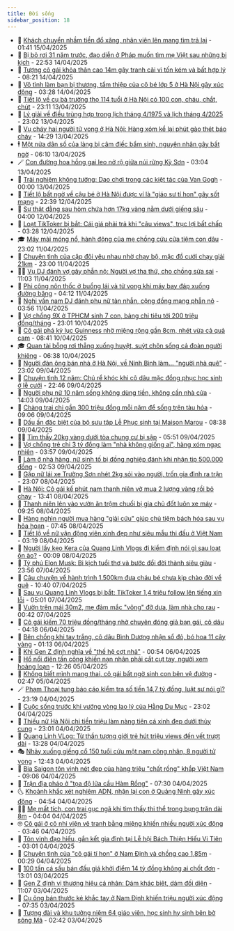 ```yaml
---
title: Đời sống
sidebar_position: 18
---
```


<!-- dantri-doi-song:START -->
- 🥳 [Khách chuyển nhầm tiền đổ xăng, nhân viên lên mạng tìm trả lại](https://dantri.com.vn/doi-song/khach-chuyen-nham-tien-do-xang-nhan-vien-len-mang-tim-tra-lai-20250415074224245.htm) - 01:41 15/04/2025
- 🌁 [Bị bỏ rơi 31 năm trước, đạo diễn ở Pháp muốn tìm mẹ Việt sau những bi kịch](https://dantri.com.vn/doi-song/bi-bo-roi-31-nam-truoc-dao-dien-o-phap-muon-tim-me-viet-sau-nhung-bi-kich-20250414192855150.htm) - 22:53 14/04/2025
- 👀 [Tượng cô gái khỏa thân cao 14m gây tranh cãi vì tốn kém và bất hợp lý](https://dantri.com.vn/doi-song/tuong-co-gai-khoa-than-cao-14m-gay-tranh-cai-vi-ton-kem-va-bat-hop-ly-20250413225145390.htm) - 08:21 14/04/2025
- 🐻 [Vô tình làm bạn bị thương, tấm thiệp của cô bé lớp 5 ở Hà Nội gây xúc động](https://dantri.com.vn/doi-song/vo-tinh-lam-ban-bi-thuong-tam-thiep-cua-co-be-lop-5-o-ha-noi-gay-xuc-dong-20250414100818276.htm) - 03:28 14/04/2025
- 🦅 [Tiết lộ về cụ bà trường thọ 114 tuổi ở Hà Nội có 100 con, cháu, chắt, chút](https://dantri.com.vn/doi-song/tiet-lo-ve-cu-ba-truong-tho-114-tuoi-o-ha-noi-co-100-con-chau-chat-chut-20250413162416261.htm) - 23:11 13/04/2025
- 🦩 [Lý giải về điều trùng hợp trong lịch tháng 4/1975 và lịch tháng 4/2025](https://dantri.com.vn/doi-song/ly-giai-ve-dieu-trung-hop-trong-lich-thang-41975-va-lich-thang-42025-20250413170647643.htm) - 23:02 13/04/2025
- 🦏 [Vụ cháy hai người tử vong ở Hà Nội: Hàng xóm kể lại phút gào thét báo cháy](https://dantri.com.vn/doi-song/vu-chay-hai-nguoi-tu-vong-o-ha-noi-hang-xom-ke-lai-phut-gao-thet-bao-chay-20250413200430787.htm) - 14:29 13/04/2025
- 🕴 [Một nửa dân số của làng bị câm điếc bẩm sinh, nguyên nhân gây bất ngờ](https://dantri.com.vn/doi-song/mot-nua-dan-so-cua-lang-bi-cam-diec-bam-sinh-nguyen-nhan-gay-bat-ngo-20250412110337208.htm) - 06:10 13/04/2025
- 🪄 [Con đường hoa hồng gai leo nở rộ giữa núi rừng Kỳ Sơn](https://dantri.com.vn/doi-song/con-duong-hoa-hong-gai-leo-no-ro-giua-nui-rung-ky-son-20250412163728098.htm) - 03:04 13/04/2025
- 🚦 [Trải nghiệm không tưởng: Dạo chơi trong các kiệt tác của Van Gogh](https://dantri.com.vn/doi-song/trai-nghiem-khong-tuong-dao-choi-trong-cac-kiet-tac-cua-van-gogh-20250309063637527.htm) - 00:00 13/04/2025
- 🤔 [Tiết lộ bất ngờ về cậu bé ở Hà Nội được ví là &quot;giáo sư tí hon&quot; gây sốt mạng](https://dantri.com.vn/doi-song/tiet-lo-bat-ngo-ve-cau-be-o-ha-noi-duoc-vi-la-giao-su-ti-hon-gay-sot-mang-20250411121559524.htm) - 22:39 12/04/2025
- 🚦 [Sự thật đằng sau hòm chứa hơn 17kg vàng nằm dưới giếng sâu](https://dantri.com.vn/doi-song/su-that-dang-sau-hom-chua-hon-17kg-vang-nam-duoi-gieng-sau-20250410010649156.htm) - 04:00 12/04/2025
- 🐎 [Loạt TikToker bị bắt: Cái giá phải trả khi &quot;câu views&quot;, trục lợi bất chấp](https://dantri.com.vn/doi-song/loat-tiktoker-bi-bat-cai-gia-phai-tra-khi-cau-views-truc-loi-bat-chap-20250411215222636.htm) - 03:28 12/04/2025
- 🎓 [Máy mài móng nổ, hành động của mẹ chồng cứu cửa tiệm con dâu](https://dantri.com.vn/doi-song/may-mai-mong-no-hanh-dong-cua-me-chong-cuu-cua-tiem-con-dau-20250411200403944.htm) - 23:02 11/04/2025
- 🐘 [Chuyện tình của cặp đôi yêu nhau nhờ chạy bộ, mặc đồ cưới chạy giải 21km](https://dantri.com.vn/doi-song/chuyen-tinh-cua-cap-doi-yeu-nhau-nho-chay-bo-mac-do-cuoi-chay-giai-21km-20250409150024476.htm) - 23:00 11/04/2025
- 🧑‍🏫 [Vụ DJ đánh vợ gây phẫn nộ: Người vợ tha thứ, cho chồng sửa sai](https://dantri.com.vn/doi-song/vu-dj-danh-vo-gay-phan-no-nguoi-vo-tha-thu-cho-chong-sua-sai-20250411164624243.htm) - 11:03 11/04/2025
- 🦒 [Phi công nôn thốc ở buồng lái và tử vong khi máy bay đáp xuống đường băng](https://dantri.com.vn/doi-song/phi-cong-non-thoc-o-buong-lai-va-tu-vong-khi-may-bay-dap-xuong-duong-bang-20250411100509198.htm) - 04:12 11/04/2025
- 🧰 [Nghi vấn nam DJ đánh phụ nữ tàn nhẫn, cộng đồng mạng phẫn nộ](https://dantri.com.vn/doi-song/nghi-van-nam-dj-danh-phu-nu-tan-nhan-cong-dong-mang-phan-no-20250411104858713.htm) - 03:56 11/04/2025
- 🧐 [Vợ chồng 9X ở TPHCM sinh 7 con, bảng chi tiêu tới 200 triệu đồng/tháng](https://dantri.com.vn/doi-song/vo-chong-9x-o-tphcm-sinh-7-con-bang-chi-tieu-toi-200-trieu-dongthang-20250410202728555.htm) - 23:01 10/04/2025
- 🌮 [Cô gái phá kỷ lục Guinness nhờ miệng rộng gần 8cm, nhét vừa cả quả cam](https://dantri.com.vn/doi-song/co-gai-pha-ky-luc-guinness-nho-mieng-rong-gan-8cm-nhet-vua-ca-qua-cam-20250410134247641.htm) - 08:41 10/04/2025
- 🎓 [Quan tài bỗng rơi thẳng xuống huyệt, suýt chôn sống cả đoàn người khiêng](https://dantri.com.vn/doi-song/quan-tai-bong-roi-thang-xuong-huyet-suyt-chon-song-ca-doan-nguoi-khieng-20250409234256014.htm) - 06:38 10/04/2025
- 🚀 [Người đàn ông bán nhà ở Hà Nội, về Ninh Bình làm... &quot;người nhà quê&quot;](https://dantri.com.vn/doi-song/nguoi-dan-ong-ban-nha-o-ha-noi-ve-ninh-binh-lam-nguoi-nha-que-20250404164019293.htm) - 23:02 09/04/2025
- 🤖 [Chuyện tình 12 năm: Chú rể khóc khi cô dâu mặc đồng phục học sinh ở lễ cưới](https://dantri.com.vn/doi-song/chuyen-tinh-12-nam-chu-re-khoc-khi-co-dau-mac-dong-phuc-hoc-sinh-o-le-cuoi-20250409162929991.htm) - 22:46 09/04/2025
- 🤩 [Người phụ nữ 10 năm sống không dùng tiền, không cần nhà cửa](https://dantri.com.vn/doi-song/nguoi-phu-nu-10-nam-song-khong-dung-tien-khong-can-nha-cua-20250409111242636.htm) - 14:03 09/04/2025
- 👹 [Chàng trai chi gần 300 triệu đồng mỗi năm để sống trên tàu hỏa](https://dantri.com.vn/doi-song/chang-trai-chi-gan-300-trieu-dong-moi-nam-de-song-tren-tau-hoa-20250409124340335.htm) - 09:06 09/04/2025
- 🦩 [Dấu ấn đặc biệt của bộ sưu tập Lễ Phục sinh tại Maison Marou](https://dantri.com.vn/doi-song/dau-an-dac-biet-cua-bo-suu-tap-le-phuc-sinh-tai-maison-marou-20250409151038812.htm) - 08:38 09/04/2025
- 🧑‍🏫 [Tìm thấy 20kg vàng dưới tòa chung cư bị sập](https://dantri.com.vn/doi-song/tim-thay-20kg-vang-duoi-toa-chung-cu-bi-sap-20250409123833316.htm) - 05:51 09/04/2025
- 🌈 [Vợ chồng trẻ chi 3 tỷ đồng làm &quot;nhà không giống ai&quot;, hàng xóm ngạc nhiên](https://dantri.com.vn/doi-song/vo-chong-tre-chi-3-ty-dong-lam-nha-khong-giong-ai-hang-xom-ngac-nhien-20250408114949142.htm) - 03:57 09/04/2025
- 💃 [Làm ở nhà hàng, nữ sinh tố bị đồng nghiệp đánh khi nhận tip 500.000 đồng](https://dantri.com.vn/doi-song/lam-o-nha-hang-nu-sinh-to-bi-dong-nghiep-danh-khi-nhan-tip-500000-dong-20250409091413588.htm) - 02:53 09/04/2025
- 💂 [Gặp nữ lái xe Trường Sơn nhét 2kg sỏi vào người, trốn gia đình ra trận](https://dantri.com.vn/doi-song/gap-nu-lai-xe-truong-son-nhet-2kg-soi-vao-nguoi-tron-gia-dinh-ra-tran-20250403195541404.htm) - 23:07 08/04/2025
- 🦏 [Hà Nội: Cô gái kể phút nam thanh niên vờ mua 2 lượng vàng rồi bỏ chạy](https://dantri.com.vn/doi-song/ha-noi-co-gai-ke-phut-nam-thanh-nien-vo-mua-2-luong-vang-roi-bo-chay-20250408184846429.htm) - 13:41 08/04/2025
- 🤡 [Thanh niên lẻn vào vườn ăn trộm chuối bị gia chủ đốt luôn xe máy](https://dantri.com.vn/doi-song/thanh-nien-len-vao-vuon-an-trom-chuoi-bi-gia-chu-dot-luon-xe-may-20250408135723969.htm) - 09:25 08/04/2025
- 🫶 [Hàng nghìn người mua hàng &quot;giải cứu&quot; giúp chủ tiệm bách hóa sau vụ hỏa hoạn](https://dantri.com.vn/doi-song/hang-nghin-nguoi-mua-hang-giai-cuu-giup-chu-tiem-bach-hoa-sau-vu-hoa-hoan-20250408135929758.htm) - 07:45 08/04/2025
- 💪 [Tiết lộ về nữ vận động viên xinh đẹp như siêu mẫu thi đấu ở Việt Nam](https://dantri.com.vn/doi-song/tiet-lo-ve-nu-van-dong-vien-xinh-dep-nhu-sieu-mau-thi-dau-o-viet-nam-20250403180744759.htm) - 03:19 08/04/2025
- 🦅 [Người lấy kẹo Kera của Quang Linh Vlogs đi kiểm định nói gì sau loạt ồn ào?](https://dantri.com.vn/doi-song/nguoi-lay-keo-kera-cua-quang-linh-vlogs-di-kiem-dinh-noi-gi-sau-loat-on-ao-20250406000820625.htm) - 00:09 08/04/2025
- 🧠 [Tỷ phú Elon Musk: Bi kịch tuổi thơ và bước đổi đời thành siêu giàu](https://dantri.com.vn/doi-song/ty-phu-elon-musk-bi-kich-tuoi-tho-va-buoc-doi-doi-thanh-sieu-giau-20250325120209281.htm) - 23:56 07/04/2025
- 🦅 [Câu chuyện về hành trình 1.500km đưa cháu bé chưa kịp chào đời về quê](https://dantri.com.vn/doi-song/cau-chuyen-ve-hanh-trinh-1500km-dua-chau-be-chua-kip-chao-doi-ve-que-20250407164918587.htm) - 10:40 07/04/2025
- 💪 [Sau vụ Quang Linh Vlogs bị bắt: TikToker 1,4 triệu follow lên tiếng xin lỗi](https://dantri.com.vn/doi-song/sau-vu-quang-linh-vlogs-bi-bat-tiktoker-14-trieu-follow-len-tieng-xin-loi-20250406123035991.htm) - 05:01 07/04/2025
- 🧐 [Vườn trên mái 30m2, mẹ đảm mắc &quot;võng&quot; đỡ dưa, làm nhà cho rau](https://dantri.com.vn/doi-song/vuon-tren-mai-30m2-me-dam-mac-vong-do-dua-lam-nha-cho-rau-20250326124415047.htm) - 00:42 07/04/2025
- 👀 [Cô gái kiếm 70 triệu đồng/tháng nhờ chuyên đóng giả bạn gái, cô dâu](https://dantri.com.vn/doi-song/co-gai-kiem-70-trieu-dongthang-nho-chuyen-dong-gia-ban-gai-co-dau-20250403155201745.htm) - 04:18 06/04/2025
- 🎉 [Bên chồng khi tay trắng, cô dâu Bình Dương nhận sổ đỏ, bó hoa 11 cây vàng](https://dantri.com.vn/doi-song/ben-chong-khi-tay-trang-co-dau-binh-duong-nhan-so-do-bo-hoa-11-cay-vang-20250405003925932.htm) - 01:13 06/04/2025
- 💂 [Khi Gen Z định nghĩa về &quot;thế hệ cợt nhả&quot;](https://dantri.com.vn/doi-song/khi-gen-z-dinh-nghia-ve-the-he-cot-nha-20250405153249839.htm) - 00:54 06/04/2025
- 🚀 [Hổ nổi điên tấn công khiến nạn nhân phải cắt cụt tay, người xem hoảng loạn](https://dantri.com.vn/doi-song/ho-noi-dien-tan-cong-khien-nan-nhan-phai-cat-cut-tay-nguoi-xem-hoang-loan-20250405114742670.htm) - 12:26 05/04/2025
- 👹 [Không biết mình mang thai, cô gái bất ngờ sinh con bên vệ đường](https://dantri.com.vn/doi-song/khong-biet-minh-mang-thai-co-gai-bat-ngo-sinh-con-ben-ve-duong-20250405053842915.htm) - 02:47 05/04/2025
- 🪄 [Phạm Thoại tung báo cáo kiểm tra số tiền 14,7 tỷ đồng, luật sư nói gì?](https://dantri.com.vn/doi-song/pham-thoai-tung-bao-cao-kiem-tra-so-tien-147-ty-dong-luat-su-noi-gi-20250404212000388.htm) - 23:19 04/04/2025
- 🌁 [Cuộc sống trước khi vướng vòng lao lý của Hằng Du Mục](https://dantri.com.vn/doi-song/cuoc-song-truoc-khi-vuong-vong-lao-ly-cua-hang-du-muc-20250404195606464.htm) - 23:02 04/04/2025
- 🌋 [Thiếu nữ Hà Nội chi tiền triệu làm nàng tiên cá xinh đẹp dưới thủy cung](https://dantri.com.vn/doi-song/thieu-nu-ha-noi-chi-tien-trieu-lam-nang-tien-ca-xinh-dep-duoi-thuy-cung-20250307145607445.htm) - 23:01 04/04/2025
- 🦆 [Quang Linh VLog: Từ thần tượng giới trẻ hút triệu views đến vết trượt dài](https://dantri.com.vn/doi-song/quang-linh-vlog-tu-than-tuong-gioi-tre-hut-trieu-views-den-vet-truot-dai-20250404192700456.htm) - 13:28 04/04/2025
- 🎭 [Nhảy xuống giếng cổ 150 tuổi cứu một nam công nhân, 8 người tử vong](https://dantri.com.vn/doi-song/nhay-xuong-gieng-co-150-tuoi-cuu-mot-nam-cong-nhan-8-nguoi-tu-vong-20250404162225841.htm) - 12:43 04/04/2025
- 🤡 [Bia Saigon tôn vinh nét đẹp của hàng triệu &quot;chất rồng&quot; khắp Việt Nam](https://dantri.com.vn/doi-song/bia-saigon-ton-vinh-net-dep-cua-hang-trieu-chat-rong-khap-viet-nam-20250404154654255.htm) - 09:06 04/04/2025
- 🦩 [Trận địa pháo ở &quot;tọa độ lửa cầu Hàm Rồng&quot;](https://dantri.com.vn/doi-song/tran-dia-phao-o-toa-do-lua-cau-ham-rong-20250403221159496.htm) - 07:30 04/04/2025
- 🌜 [Khoảnh khắc xét nghiệm ADN, nhận lại con ở Quảng Ninh gây xúc động](https://dantri.com.vn/doi-song/khoanh-khac-xet-nghiem-adn-nhan-lai-con-o-quang-ninh-gay-xuc-dong-20250404111127269.htm) - 04:54 04/04/2025
- 🧑‍🏫 [Mẹ mất tích, con trai gục ngã khi tìm thấy thi thể trong bụng trăn dài 8m](https://dantri.com.vn/doi-song/me-mat-tich-con-trai-guc-nga-khi-tim-thay-thi-the-trong-bung-tran-dai-8m-20250403233235409.htm) - 04:04 04/04/2025
- 🤓 [Cô gái ở cô nhi viện vẽ tranh bằng miệng khiến nhiều người xúc động](https://dantri.com.vn/doi-song/co-gai-o-co-nhi-vien-ve-tranh-bang-mieng-khien-nhieu-nguoi-xuc-dong-20250328103003320.htm) - 03:46 04/04/2025
- 🤗 [Tôn vinh đạo hiếu, gắn kết gia đình tại Lễ hội Bách Thiện Hiếu Vi Tiên](https://dantri.com.vn/doi-song/ton-vinh-dao-hieu-gan-ket-gia-dinh-tai-le-hoi-bach-thien-hieu-vi-tien-20250404080336516.htm) - 03:01 04/04/2025
- 🦒 [Chuyện tình của &quot;cô gái tí hon&quot; ở Nam Định và chồng cao 1,85m](https://dantri.com.vn/doi-song/chuyen-tinh-cua-co-gai-ti-hon-o-nam-dinh-va-chong-cao-185m-20250403200939171.htm) - 00:29 04/04/2025
- 💂 [100 tấn cá sấu bán đấu giá khởi điểm 14 tỷ đồng không ai chốt đơn](https://dantri.com.vn/doi-song/100-tan-ca-sau-ban-dau-gia-khoi-diem-14-ty-dong-khong-ai-chot-don-20250403180024991.htm) - 13:01 03/04/2025
- 🚀 [Gen Z định vị thương hiệu cá nhân: Dám khác biệt, dám đối diện](https://dantri.com.vn/doi-song/gen-z-dinh-vi-thuong-hieu-ca-nhan-dam-khac-biet-dam-doi-dien-20250402164500437.htm) - 11:07 03/04/2025
- 🐲 [Cụ ông bán thước kẻ khắc tay ở Nam Định khiến triệu người xúc động](https://dantri.com.vn/doi-song/cu-ong-ban-thuoc-ke-khac-tay-o-nam-dinh-khien-trieu-nguoi-xuc-dong-20250403111209737.htm) - 07:35 03/04/2025
- 🎡 [Tượng đài và khu tưởng niệm 64 giáo viên, học sinh hy sinh bên bờ sông Mã](https://dantri.com.vn/doi-song/tuong-dai-va-khu-tuong-niem-64-giao-vien-hoc-sinh-hy-sinh-ben-bo-song-ma-20250402143012165.htm) - 02:42 03/04/2025<!-- dantri-doi-song:END -->

